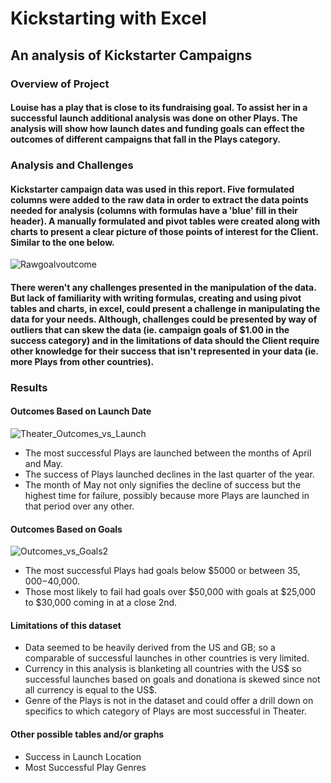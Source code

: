 #  Kickstarting with Excel
## An analysis of Kickstarter Campaigns

### Overview of Project

#### Louise has a play that is close to its fundraising goal. To assist her in a successful launch additional analysis was done on other Plays. The analysis will show how launch dates and funding goals can effect the outcomes of different campaigns that fall in the Plays category.


### Analysis and Challenges

#### Kickstarter campaign data was used in this report. Five formulated columns were added to the raw data in order to extract the data points needed for analysis (columns with formulas have a 'blue' fill in their header). A manually formulated and pivot tables were created along with charts to present a clear picture of those points of interest for the Client. Similar to the one below.

![Rawgoalvoutcome](https://user-images.githubusercontent.com/95381303/148710632-a143900d-608c-4ebb-b180-923484441a97.png)

#### There weren't any challenges presented in the manipulation of the data. But lack of familiarity with writing formulas, creating and using pivot tables and charts, in excel, could present a challenge in manipulating the data for your needs. Although, challenges could be presented by way of outliers that can skew the data (ie. campaign goals of $1.00 in the success category) and in the limitations of data should the Client require other knowledge for their success that isn't represented in your data (ie. more Plays from other countries). 


### Results

#### Outcomes Based on Launch Date
![Theater_Outcomes_vs_Launch](https://user-images.githubusercontent.com/95381303/147862185-43103c34-3946-48fa-aba6-219fea73fdb0.png)
- The most successful Plays are launched between the months of April and May.
- The success of Plays launched declines in the last quarter of the year.
- The month of May not only signifies the decline of success but the highest time for failure, possibly because more Plays are launched in that period over any other.

#### Outcomes Based on Goals
![Outcomes_vs_Goals2](https://user-images.githubusercontent.com/95381303/148707828-05b57bad-90cb-4479-ac46-f65e2fee5b4d.png)
- The most successful Plays had goals below $5000 or between $35,000-$40,000.
- Those most likely to fail had goals over $50,000 with goals at $25,000 to $30,000 coming in at a close 2nd.

#### Limitations of this dataset
- Data seemed to be heavily derived from the US and GB; so a comparable of successful launches in other countries is very limited.
- Currency in this analysis is blanketing all countries with the US$ so successful launches based on goals and donationa is skewed since not all currency is equal to the US$.
- Genre of the Plays is not in the dataset and could offer a drill down on specifics to which category of Plays are most successful in Theater.

#### Other possible tables and/or graphs
- Success in Launch Location
- Most Successful Play Genres



